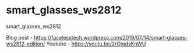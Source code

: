 # smart_glasses_ws2812
smart_glasses_ws2812

Blog post - https://facelesstech.wordpress.com/2019/07/14/smart-glasses-ws2812-edition/
Youtube - https://youtu.be/2rOigdsKnWU
